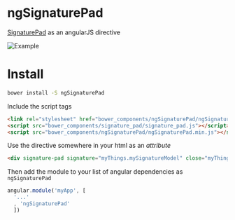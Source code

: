 ngSignaturePad
===

[SignaturePad](https://github.com/szimek/signature_pad) as an angularJS directive

![Example](https://f.cloud.github.com/assets/9873/268046/9ced3454-8efc-11e2-816e-a9b170a51004.png)

Install
===

```bash
bower install -S ngSignaturePad
```
    
Include the script tags

```html
<link rel="stylesheet" href="bower_components/ngSignaturePad/ngSignaturePad.min.css"></script>
<script src="bower_components/signature_pad/signature_pad.js"></script>
<script src="bower_components/ngSignaturePad/ngSignaturePad.min.js"></script>
```

Use the directive somewhere in your html as an *attribute*

```html
<div signature-pad signature="myThings.mySignatureModel" close="myThings.myCloseFunction()"></div>
```

Then add the module to your list of angular dependencies as `ngSignaturePad`

```javascript
angular.module('myApp', [
  '...'
  , 'ngSignaturePad'
  ])
```
